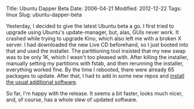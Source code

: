 Title: Ubuntu Dapper Beta
Date: 2006-04-21
Modified: 2012-12-22
Tags: linux
Slug: ubuntu-dapper-beta

Yesterday, I decided to give the <span class="removed_link">latest Ubuntu beta</span> a go. I first tried to upgrade using Ubuntu's update-manager, but, alas, GUIs never work. It crashed while trying to upgrade Kino, which also left me with a broken X server. I had downloaded the new Live CD beforehand, so I just booted into that and used the <span class="removed_link">installer</span>. The partitioning tool insisted that my new swap was to be only 1K, which I wasn't too pleased with. After killing the installer, manually setting my partitions with fstab, and then rerunning the installer, everything worked fine. By the time I rebooted, there were already 65 packages to update. After that, I had to add in some new repos and <a href="http://easylinux.info/wiki/Ubuntu_dapper#Add-On_Applications" >install the usual additional software</a>.

So far, I'm happy with the release. It seems a bit faster, looks much nicer, and, of course, has a whole slew of updated software.
